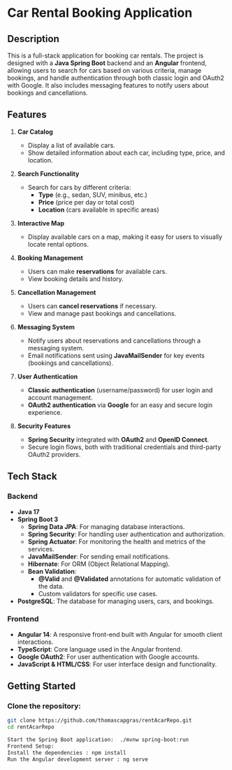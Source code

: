 # Car Rental Booking Application

## Description
This is a full-stack application for booking car rentals. The project is designed with a **Java Spring Boot** backend and an **Angular** frontend, allowing users to search for cars based on various criteria, manage bookings, and handle authentication through both classic login and OAuth2 with Google. It also includes messaging features to notify users about bookings and cancellations.

## Features
1. **Car Catalog**
   - Display a list of available cars.
   - Show detailed information about each car, including type, price, and location.

2. **Search Functionality**
   - Search for cars by different criteria:
     - **Type** (e.g., sedan, SUV, minibus, etc.)
     - **Price** (price per day or total cost)
     - **Location** (cars available in specific areas)

3. **Interactive Map**
   - Display available cars on a map, making it easy for users to visually locate rental options.

4. **Booking Management**
   - Users can make **reservations** for available cars.
   - View booking details and history.

5. **Cancellation Management**
   - Users can **cancel reservations** if necessary.
   - View and manage past bookings and cancellations.

6. **Messaging System**
   - Notify users about reservations and cancellations through a messaging system.
   - Email notifications sent using **JavaMailSender** for key events (bookings and cancellations).

7. **User Authentication**
   - **Classic authentication** (username/password) for user login and account management.
   - **OAuth2 authentication** via **Google** for an easy and secure login experience.

8. **Security Features**
   - **Spring Security** integrated with **OAuth2** and **OpenID Connect**.
   - Secure login flows, both with traditional credentials and third-party OAuth2 providers.

## Tech Stack

### Backend
- **Java 17**
- **Spring Boot 3**
  - **Spring Data JPA**: For managing database interactions.
  - **Spring Security**: For handling user authentication and authorization.
  - **Spring Actuator**: For monitoring the health and metrics of the services.
  - **JavaMailSender**: For sending email notifications.
  - **Hibernate**: For ORM (Object Relational Mapping).
  - **Bean Validation**: 
    - **@Valid** and **@Validated** annotations for automatic validation of the data.
    - Custom validators for specific use cases.
- **PostgreSQL**: The database for managing users, cars, and bookings.

### Frontend
- **Angular 14**: A responsive front-end built with Angular for smooth client interactions.
- **TypeScript**: Core language used in the Angular frontend.
- **Google OAuth2**: For user authentication with Google accounts.
- **JavaScript & HTML/CSS**: For user interface design and functionality.

## Getting Started

### Clone the repository:

```bash
git clone https://github.com/thomascapgras/rentAcarRepo.git
cd rentAcarRepo

Start the Spring Boot application:  ./mvnw spring-boot:run
Frontend Setup:
Install the dependencies : npm install
Run the Angular development server : ng serve

